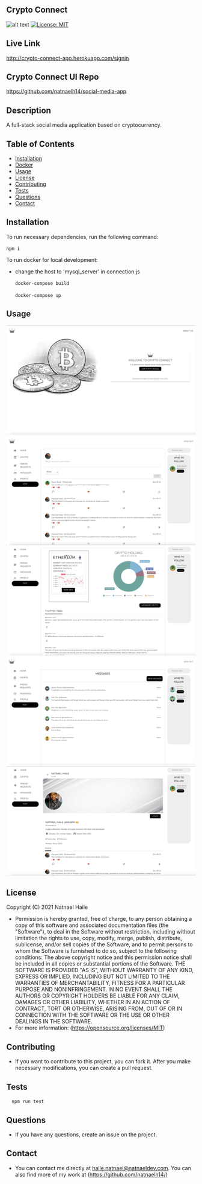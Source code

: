 
## Crypto Connect
![alt text](https://img.shields.io/github/last-commit/natnael14/-portfolio-website)
[![License: MIT](https://img.shields.io/badge/License-MIT-yellow.svg)](https://opensource.org/licenses/MIT)
## Live Link
http://crypto-connect-app.herokuapp.com/signin
## Crypto Connect UI Repo
https://github.com/natnaelh14/social-media-app
## Description
A full-stack social media application based on cryptocurrency.
## Table of Contents
* [Installation](#Installation)
* [Docker](#Docker)
* [Usage](#Usage)
* [License](#License)
* [Contributing](#Contribution)
* [Tests](#Tests)
* [Questions](#Questions)
* [Contact](#Contact)
## Installation

To run necessary dependencies, run the following command:

    npm i

To run docker for local development:

* change the host to 'mysql_server' in connection.js

      docker-compose build

      docker-compose up
      
## Usage
![alt text](./img/screenshot-01.png)
![alt text](./img/screenshot-02.png)
![alt text](./img/screenshot-03.png)
![alt text](./img/screenshot-04.png)
![alt text](./img/screenshot-05.png)
## License
Copyright (C) 2021 Natnael Haile

* Permission is hereby granted, free of charge, to any person obtaining a copy of this software and associated documentation files (the "Software"), to deal in the Software without restriction, including without limitation the rights to use, copy, modify, merge, publish, distribute, sublicense, and/or sell copies of the Software, and to permit persons to whom the Software is furnished to do so, subject to the following conditions:
      The above copyright notice and this permission notice shall be included in all copies or substantial portions of the Software.
      THE SOFTWARE IS PROVIDED "AS IS", WITHOUT WARRANTY OF ANY KIND, EXPRESS OR IMPLIED, INCLUDING BUT NOT LIMITED TO THE WARRANTIES OF MERCHANTABILITY, FITNESS FOR A PARTICULAR PURPOSE AND NONINFRINGEMENT. IN NO EVENT SHALL THE AUTHORS OR COPYRIGHT HOLDERS BE LIABLE FOR ANY CLAIM, DAMAGES OR OTHER LIABILITY, WHETHER IN AN ACTION OF CONTRACT, TORT OR OTHERWISE, ARISING FROM, OUT OF OR IN CONNECTION WITH THE SOFTWARE OR THE USE OR OTHER DEALINGS IN THE SOFTWARE.
* For more information: (https://opensource.org/licenses/MIT)
## Contributing
* If you want to contribute to this project, you can fork it. After you make necessary modifications, you can create a pull request.
## Tests

      npm run test

## Questions
* If you have any questions, create an issue on the project.
## Contact
* You can contact me directly at haile.natnael@natnaeldev.com. You can also find more of my work at (https://github.com/natnaelh14/)
